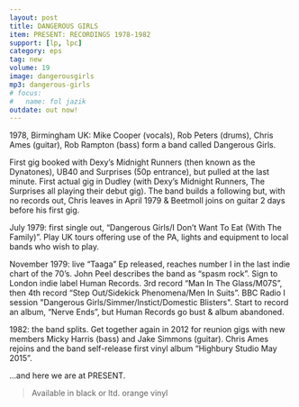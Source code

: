 ```yaml
---
layout: post
title: DANGEROUS GIRLS
item: PRESENT: RECORDINGS 1978-1982
support: [lp, lpc]
category: eps
tag: new 
volume: 19
image: dangerousgirls
mp3: dangerous-girls
# focus:
#   name: fol jazik
outdate: out now!
---
```


1978, Birmingham UK: Mike Cooper (vocals), Rob Peters (drums), Chris Ames (guitar), Rob Rampton (bass) form a band called Dangerous Girls. 

First gig booked with Dexy’s Midnight Runners (then known as the Dynatones), UB40 and Surprises (50p entrance), but pulled at the last minute. First actual gig in Dudley (with Dexy’s Midnight Runners, The Surprises all playing their debut gig). The band builds a following but, with no records out, Chris leaves in April 1979 & Beetmoll joins on guitar 2 days before his first gig.

July 1979: first single out, “Dangerous Girls/I Don’t Want To Eat (With The Family)”. Play UK tours offering use of the PA, lights and equipment to local bands who wish to play.

November 1979: live “Taaga” Ep released, reaches number I in the last indie chart of the 70’s. John Peel describes the band as “spasm rock”. Sign to London indie label Human Records. 3rd record “Man In The Glass/M07S”, then 4th record “Step Out/Sidekick Phenomena/Men In Suits”. BBC Radio I session "Dangerous Girls/Simmer/Instict/Domestic Blisters". Start to record an album, “Nerve Ends”, but Human Records go bust & album abandoned.

1982: the band splits. Get together again in 2012 for reunion gigs with new members Micky Harris (bass) and Jake Simmons (guitar). Chris Ames rejoins and the band self-release first vinyl album “Highbury Studio May 2015”.

…and here we are at PRESENT.

> Available in black or ltd. orange vinyl
